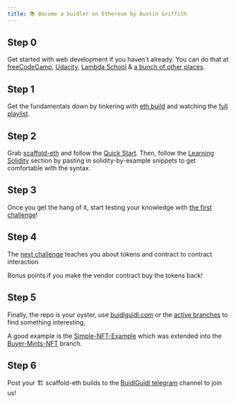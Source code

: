 ```yaml
---
title: 📚 Become a buidler on Ethereum by Austin Griffith
---
```



## Step 0

Get started with web development if you haven't already. You can do that at [freeCodeCamp](https://www.freecodecamp.org/), [Udacity](https://www.udacity.com/), [Lambda School](https://lambdaschool.com/) & [a bunch of other places](https://www.google.com/search?q=best+places+to+learn+web+development+online&client=firefox-b-d&sxsrf=ALeKk00BjMu6tZyGB72deu4RHJain7ULeg%3A1622469251187&ei=g-q0YO_aCtr-7_UPoYmIgAY&oq=best+places+to+learn+web+development+online&gs_lcp=Cgdnd3Mtd2l6EAMyCAghEBYQHRAeMggIIRAWEB0QHjoHCCMQsAMQJzoHCAAQRxCwAzoHCAAQsAMQQzoECCMQJzoCCAA6CAguEMcBEKMCOgoILhDHARCjAhBDOgIILjoFCAAQkQI6BQgAEMkDOgUIABCSAzoHCAAQhwIQFDoGCAAQFhAeOggIABAWEAoQHlD28gFYwp4CYM-fAmgCcAJ4AYAB-gmIAbRUkgERMC4xNy4xNi40LjIuMS4wLjGYAQCgAQGqAQdnd3Mtd2l6yAEKwAEB&sclient=gws-wiz&ved=0ahUKEwivqID7iPTwAhVa_7sIHaEEAmAQ4dUDCA0&uact=5).

## Step 1

Get the fundamentals down by tinkering with [eth.build](http://eth.build) and watching the [full playlist](https://www.youtube.com/playlist?list=PLJz1HruEnenCXH7KW7wBCEBnBLOVkiqIi).

## Step 2

Grab [scaffold-eth](https://github.com/austintgriffith/scaffold-eth) and follow the [Quick Start](https://github.com/austintgriffith/scaffold-eth#%EF%B8%8F-quick-start). Then, follow the [Learning Solidity](https://github.com/austintgriffith/scaffold-eth#-learning-solidity) section by pasting in solidity-by-example snippets to get comfortable with the syntax.

## Step 3

Once you get the hang of it, start testing your knowledge with [the first challenge](https://github.com/austintgriffith/scaffold-eth/tree/challenge-1-decentralized-staking)!

## Step 4

The [next challenge](https://github.com/austintgriffith/scaffold-eth/tree/challenge-2-token-vendor) teaches you about tokens and contract to contract interaction

Bonus points if you make the vendor contract buy the tokens back!

## Step 5

Finally, the repo is your oyster, use [buidlguidl.com](http://buidlguidl.com) or the [active branches](https://github.com/austintgriffith/scaffold-eth/branches/active) to find something interesting,

A good example is the [Simple-NFT-Example](https://github.com/austintgriffith/scaffold-eth/tree/simple-nft-example) which was extended into the [Buyer-Mints-NFT](https://github.com/austintgriffith/scaffold-eth/tree/buyer-mints-nft) branch.

## Step 6

Post your 🏗 scaffold-eth builds to the [BuidlGuidl telegram](https://t.me/joinchat/PXu_P6pps5I5ZmUx) channel to join us!
